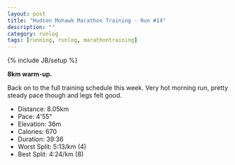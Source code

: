 ```yaml
---
layout: post
title: "Hudson Mohawk Marathon Training - Run #14"
description: ""
category: runlog
tags: [running, runlog, marathontraining]
---
```

{% include JB/setup %}

**8km warm-up.**

Back on to the full training schedule this week.
Very hot morning run, pretty steady pace though and legs felt good.

+ Distance: 8.05km
+ Pace: 4'55"
+ Elevation: 36m
+ Calories: 670
+ Duration: 39:36
+ Worst Split: 5:13/km (4)
+ Best Split: 4:24/km (8)
